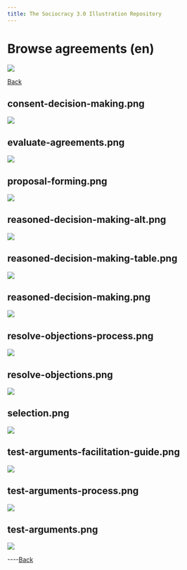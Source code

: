```yaml
---
title: The Sociocracy 3.0 Illustration Repository
---
```


# Browse agreements (en)

![](/img/en-48px.png)

[Back](index-en.html)

## consent-decision-making.png

[![](/img/en/agreements/consent-decision-making.png)](/img/en/agreements/consent-decision-making.png)

## evaluate-agreements.png

[![](/img/en/agreements/evaluate-agreements.png)](/img/en/agreements/evaluate-agreements.png)

## proposal-forming.png

[![](/img/en/agreements/proposal-forming.png)](/img/en/agreements/proposal-forming.png)

## reasoned-decision-making-alt.png

[![](/img/en/agreements/reasoned-decision-making-alt.png)](/img/en/agreements/reasoned-decision-making-alt.png)

## reasoned-decision-making-table.png

[![](/img/en/agreements/reasoned-decision-making-table.png)](/img/en/agreements/reasoned-decision-making-table.png)

## reasoned-decision-making.png

[![](/img/en/agreements/reasoned-decision-making.png)](/img/en/agreements/reasoned-decision-making.png)

## resolve-objections-process.png

[![](/img/en/agreements/resolve-objections-process.png)](/img/en/agreements/resolve-objections-process.png)

## resolve-objections.png

[![](/img/en/agreements/resolve-objections.png)](/img/en/agreements/resolve-objections.png)

## selection.png

[![](/img/en/agreements/selection.png)](/img/en/agreements/selection.png)

## test-arguments-facilitation-guide.png

[![](/img/en/agreements/test-arguments-facilitation-guide.png)](/img/en/agreements/test-arguments-facilitation-guide.png)

## test-arguments-process.png

[![](/img/en/agreements/test-arguments-process.png)](/img/en/agreements/test-arguments-process.png)

## test-arguments.png

[![](/img/en/agreements/test-arguments.png)](/img/en/agreements/test-arguments.png)

----[Back](index-en.html)
